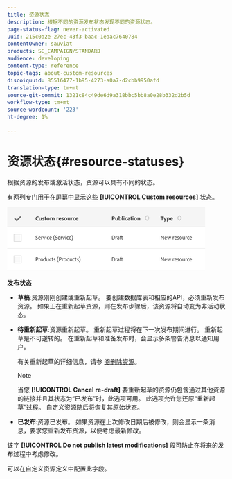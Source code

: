 ```yaml
---
title: 资源状态
description: 根据不同的资源发布状态发现不同的资源状态。
page-status-flag: never-activated
uuid: 215c0a2e-27ec-43f3-baac-1eaac7640784
contentOwner: sauviat
products: SG_CAMPAIGN/STANDARD
audience: developing
content-type: reference
topic-tags: about-custom-resources
discoiquuid: 85516477-1b95-4273-a0a7-d2cbb9950afd
translation-type: tm+mt
source-git-commit: 1321c84c49de6d9a318bbc5bb8a0e28b332d2b5d
workflow-type: tm+mt
source-wordcount: '223'
ht-degree: 1%

---
```



# 资源状态{#resource-statuses}

根据资源的发布或激活状态，资源可以具有不同的状态。

有两列专门用于在屏幕中显示这些 **[!UICONTROL Custom resources]** 状态。

![](assets/schema_colonne_1.png)

**发布状态**

* **草稿**:资源刚刚创建或重新起草。 要创建数据库表和相应的API，必须重新发布资源。 如果正在重新起草资源，则在发布步骤后，该资源将自动变为非活动状态。
* **待重新起草**:资源重新起草。 重新起草过程将在下一次发布期间进行。 重新起草是不可逆转的。 在重新起草和准备发布时，会显示多条警告消息以通知用户。

   有关重新起草的详细信息，请参 [阅删除资源](../../developing/using/deleting-a-resource.md)。

   >[!NOTE]
   >
   >当您 **[!UICONTROL Cancel re-draft]** 要重新起草的资源仍包含通过其他资源的链接并且其状态为“已发布”时，此选项可用。 此选项允许您还原“重新起草”过程。 自定义资源随后将恢复其原始状态。

* **已发布**:资源已发布。 如果资源在上次修改日期后被修改，则会显示一条消息，要求您重新发布资源，以便考虑最新修改。

该字 **[!UICONTROL Do not publish latest modifications]** 段可防止在将来的发布过程中考虑修改。

可以在自定义资源定义中配置此字段。
